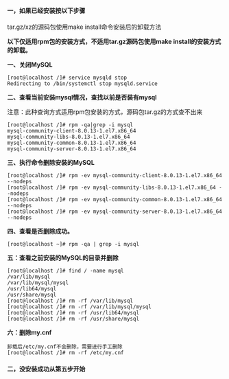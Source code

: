 #### 一，如果已经安装按以下步骤

tar.gz/xz的源码包使用make install命令安装后的卸载方法





**以下仅适用rpm包的安装方式，不适用tar.gz源码包使用make install的安装方式的卸载。**

**一、关闭MySQL**

```text
[root@localhost /]# service mysqld stop 
Redirecting to /bin/systemctl stop mysqld.service 
```

**二、查看当前安装mysql情况，查找以前是否装有mysql**

注意：此种查询方式适用rpm包安装的方式，源码包tar.gz的方式查不出来

```text
[root@localhost /]# rpm -qa|grep -i mysql 
mysql-community-client-8.0.13-1.el7.x86_64 
mysql-community-libs-8.0.13-1.el7.x86_64 
mysql-community-common-8.0.13-1.el7.x86_64 
mysql-community-server-8.0.13-1.el7.x86_64 
```

**三、执行命令删除安装的MySQL**

```text
[root@localhost /]# rpm -ev mysql-community-client-8.0.13-1.el7.x86_64 --nodeps 
[root@localhost /]# rpm -ev mysql-community-libs-8.0.13-1.el7.x86_64 --nodeps 
[root@localhost /]# rpm -ev mysql-community-common-8.0.13-1.el7.x86_64 --nodeps 
[root@localhost /]# rpm -ev mysql-community-server-8.0.13-1.el7.x86_64 --nodeps 
```

**四、查看是否删除成功。**

```text
[root@localhost ~]# rpm -qa | grep -i mysql 
```

**五：查看之前安装的MySQL的目录并删除**   

```text
[root@localhost /]# find / -name mysql
/var/lib/mysql
/var/lib/mysql/mysql
/usr/lib64/mysql
/usr/share/mysql
[root@localhost /]# rm -rf /var/lib/mysql
[root@localhost /]# rm -rf /var/lib/mysql/mysql
[root@localhost /]# rm -rf /usr/lib64/mysql
[root@localhost /]# rm -rf /usr/share/mysql
```

**六：删除my.cnf**

```text
卸载后/etc/my.cnf不会删除，需要进行手工删除 
[root@localhost /]# rm -rf /etc/my.cnf 
```

#### 二，没安装成功从第五步开始